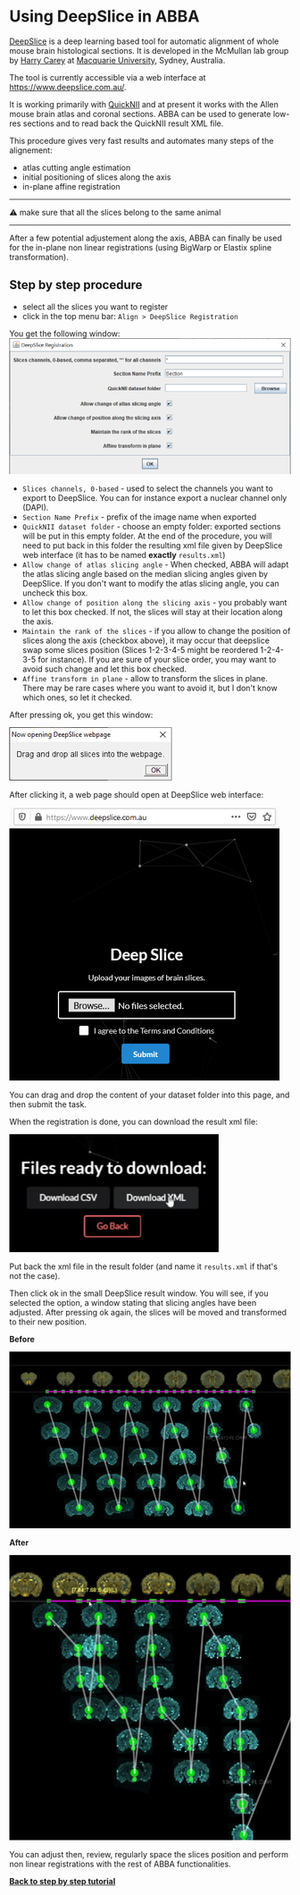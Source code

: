 # Using DeepSlice in ABBA

[DeepSlice](https://researchers.mq.edu.au/en/publications/deepslice-a-deep-neural-network-for-fully-automatic-alignment-of--2) is a deep learning based tool for automatic alignment of whole mouse brain histological sections. It is developed in the McMullan lab group by [Harry Carey](harry.carey@hdr.mq.edu.au) at [Macquarie University](https://www.mq.edu.au/), Sydney, Australia.


The tool is currently accessible via a web interface at https://www.deepslice.com.au/.

It is working primarily with [QuickNII](https://www.nitrc.org/projects/quicknii) and at present it works with the Allen mouse brain atlas and coronal sections. ABBA can be used to generate low-res sections and to read back the QuickNII result XML file. 

This procedure gives very fast results and automates many steps of the alignement:

* atlas cutting angle estimation
* initial positioning of slices along the axis
* in-plane affine registration

---

:warning: make sure that all the slices belong to the same animal

---

After a few potential adjustement along the axis, ABBA can finally be used for the in-plane non linear registrations (using BigWarp or Elastix spline transformation).

## Step by step procedure
* select all the slices you want to register
* click in the top menu bar: `Align > DeepSlice Registration`

You get the following window:
![ABBA DeepSlice options](assets/img/fiji_deepslice_options.png)

* `Slices channels, 0-based` - used to select the channels you want to export to DeepSlice. You can for instance export a nuclear channel only (DAPI).
* `Section Name Prefix` - prefix of the image name when exported
* `QuickNII dataset folder` - choose an empty folder: exported sections will be put in this empty folder. At the end of the procedure, you will need to put back in this folder the resulting xml file given by DeepSlice web interface (it has to be named **exactly** `results.xml`)
* `Allow change of atlas slicing angle` - When checked, ABBA will adapt the atlas slicing angle based on the median slicing angles given by DeepSlice. If you don't want to modify the atlas slicing angle, you can uncheck this box.
* `Allow change of position along the slicing axis` - you probably want to let this box checked. If not, the slices will stay at their location along the axis.
* `Maintain the rank of the slices` - if you allow to change the position of slices along the axis (checkbox above), it may occur that deepslice swap some slices position (Slices 1-2-3-4-5 might be reordered  1-2-4-3-5 for instance). If you are sure of your slice order, you may want to avoid such change and let this box checked.
* `Affine transform in plane` - allow to transform the slices in plane. There may be rare cases where you want to avoid it, but I don't know which ones, so let it checked.

After pressing ok, you get this window:

![DeepSlice step 0](assets/img/fiji_deepslice_0.png)

After clicking it, a web page should open at DeepSlice web interface:

![DeepSlice web interface](assets/img/deepslice_web.png)

You can drag and drop the content of your dataset folder into this page, and then submit the task.

When the registration is done, you can download the result xml file:

![DeepSlice result file](assets/img/deepslice_result.png)

Put back the xml file in the result folder (and name it `results.xml` if that's not the case).

Then click ok in the small DeepSlice result window. You will see, if you selected the option, a window stating that slicing angles have been adjusted. After pressing ok again, the slices will be moved and transformed to their new position.

**Before**

![Before deepslice](assets/img/fiji_before_deepslice.png)

**After**

![After deepslice](assets/img/fiji_after_deepslice.png)

You can adjust then, review, regularly space the slices position and perform non linear registrations with the rest of ABBA functionalities.

[**Back to step by step tutorial**](usage.md)